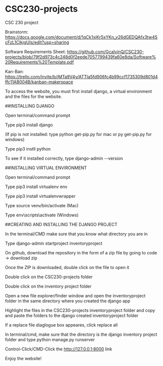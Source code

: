 # CSC230-projects
CSC 230 project 

Brainstorm: https://docs.google.com/document/d/1qCk1xiKr5xYKn_v26dGEDQAfx3tw4ScFzL1ClkjgUIs/edit?usp=sharing

Software Requirements Sheet: https://github.com/GcalvinQ/CSC230-projects/blob/79f2d973c4c248d0f2eede7057799439fa60e8da/Software%20Requirements%20Template.pdf

Kan-Ban: https://trello.com/invite/b/jMTa9V4y/ATTIa5fd906fc4b99ccf1735309d801d4ffc11AB004B/kanban-makerspace


To access the website, you must first install django, a virtual environment and the files for the website.

##INSTALLING DJANGO

Open terminal/command prompt

Type pip3 install django

(If pip is not installed: type python get-pip.py for mac or py get-pip.py for windows)

Type pip3 instll python

To see if it installed correctly, type django-admin --version

##INSTALLING VIRTUAL ENVIRONMENT

Open terminal/command prompt

Type pip3 install virtualenv env

Type pip3 install virtualenvwrapper

Type source venv/bin/activate (Mac)

Type env\scripts\activate (Windows)

##CREATING AND INSTALLING THE DJANGO PROJECT

In the terminal/CMD make sure that you know what directory you are in

Type django-admin startproject inventoryproject

On github, download the repository in the form of a zip file by going to code -> download zip

Once the ZIP is downloaded, double click on the file to open it

Double click on the CSC230-projects folder

Double click on the inventory project folder

Open a new file explorer/finder window and open the inventoryproject folder in the same directory where you created the django app

Highlight the files in the CSC230-projects inventoryproject folder and copy and paste the folders to the django created inventoryproject folder

If a replace file diaglogue box appeares, click replace all

In terminal/cmd, make sure that the directory is the django inventory project folder and type python manage.py runserver

Control-Click/CMD-Click the http://127.0.0.1:8000 link

Enjoy the website!

